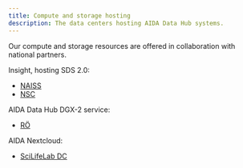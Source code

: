 ```yaml
---
title: Compute and storage hosting
description: The data centers hosting AIDA Data Hub systems.
---
```

Our compute and storage resources are offered in collaboration with national partners.

Insight, hosting SDS 2.0:
* [NAISS](https://naiss.se)
* [NSC](https://nsc.liu.se)

AIDA Data Hub DGX-2 service:
* [RÖ](https://regionostergotland.se)

AIDA Nextcloud:
* [SciLifeLab DC](https://scilifelab.se/data)
